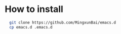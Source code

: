 # How to install

```bash
  git clone https://github.com/MingxunBai/emacs.d
  cp emacs.d .emacs.d
```
